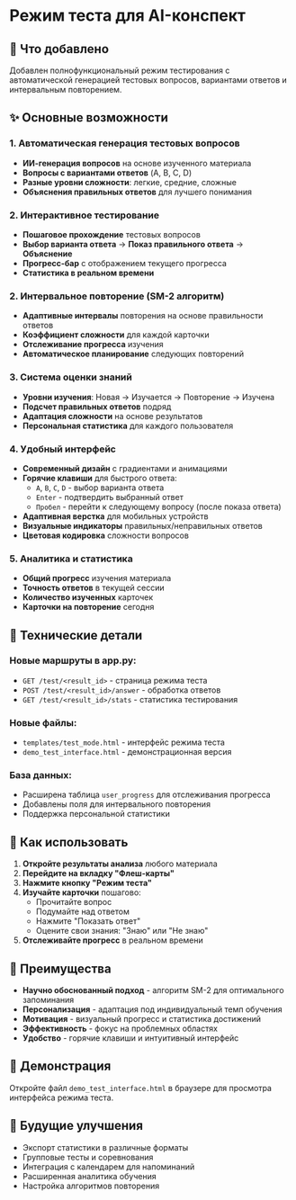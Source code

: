 # Режим теста для AI-конспект

## 🧠 Что добавлено

Добавлен полнофункциональный режим тестирования с автоматической генерацией тестовых вопросов, вариантами ответов и интервальным повторением.

## ✨ Основные возможности

### 1. Автоматическая генерация тестовых вопросов
- **ИИ-генерация вопросов** на основе изученного материала
- **Вопросы с вариантами ответов** (A, B, C, D)
- **Разные уровни сложности**: легкие, средние, сложные
- **Объяснения правильных ответов** для лучшего понимания

### 2. Интерактивное тестирование
- **Пошаговое прохождение** тестовых вопросов
- **Выбор варианта ответа** → **Показ правильного ответа** → **Объяснение**
- **Прогресс-бар** с отображением текущего прогресса
- **Статистика в реальном времени**

### 2. Интервальное повторение (SM-2 алгоритм)
- **Адаптивные интервалы** повторения на основе правильности ответов
- **Коэффициент сложности** для каждой карточки
- **Отслеживание прогресса** изучения
- **Автоматическое планирование** следующих повторений

### 3. Система оценки знаний
- **Уровни изучения**: Новая → Изучается → Повторение → Изучена
- **Подсчет правильных ответов** подряд
- **Адаптация сложности** на основе результатов
- **Персональная статистика** для каждого пользователя

### 4. Удобный интерфейс
- **Современный дизайн** с градиентами и анимациями
- **Горячие клавиши** для быстрого ответа:
  - `A`, `B`, `C`, `D` - выбор варианта ответа
  - `Enter` - подтвердить выбранный ответ
  - `Пробел` - перейти к следующему вопросу (после показа ответа)
- **Адаптивная верстка** для мобильных устройств
- **Визуальные индикаторы** правильных/неправильных ответов
- **Цветовая кодировка** сложности вопросов

### 5. Аналитика и статистика
- **Общий прогресс** изучения материала
- **Точность ответов** в текущей сессии
- **Количество изученных** карточек
- **Карточки на повторение** сегодня

## 🔧 Технические детали

### Новые маршруты в app.py:
- `GET /test/<result_id>` - страница режима теста
- `POST /test/<result_id>/answer` - обработка ответов
- `GET /test/<result_id>/stats` - статистика тестирования

### Новые файлы:
- `templates/test_mode.html` - интерфейс режима теста
- `demo_test_interface.html` - демонстрационная версия

### База данных:
- Расширена таблица `user_progress` для отслеживания прогресса
- Добавлены поля для интервального повторения
- Поддержка персональной статистики

## 🎯 Как использовать

1. **Откройте результаты анализа** любого материала
2. **Перейдите на вкладку "Флеш-карты"**
3. **Нажмите кнопку "Режим теста"**
4. **Изучайте карточки** пошагово:
   - Прочитайте вопрос
   - Подумайте над ответом
   - Нажмите "Показать ответ"
   - Оцените свои знания: "Знаю" или "Не знаю"
5. **Отслеживайте прогресс** в реальном времени

## 🚀 Преимущества

- **Научно обоснованный подход** - алгоритм SM-2 для оптимального запоминания
- **Персонализация** - адаптация под индивидуальный темп обучения
- **Мотивация** - визуальный прогресс и статистика достижений
- **Эффективность** - фокус на проблемных областях
- **Удобство** - горячие клавиши и интуитивный интерфейс

## 📱 Демонстрация

Откройте файл `demo_test_interface.html` в браузере для просмотра интерфейса режима теста.

## 🔮 Будущие улучшения

- Экспорт статистики в различные форматы
- Групповые тесты и соревнования
- Интеграция с календарем для напоминаний
- Расширенная аналитика обучения
- Настройка алгоритмов повторения